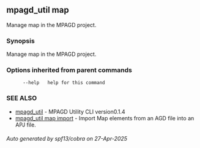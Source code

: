 ## mpagd_util map

Manage map in the MPAGD project.

### Synopsis

Manage map in the MPAGD project.

### Options inherited from parent commands

```
      --help   help for this command
```

### SEE ALSO

* [mpagd_util](mpagd_util.md)	 - MPAGD Utility CLI version0.1.4
* [mpagd_util map import](mpagd_util_map_import.md)	 - Import Map elements from an AGD file into an APJ file.

###### Auto generated by spf13/cobra on 27-Apr-2025
